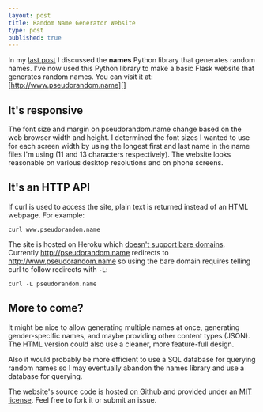 ```yaml
---
layout: post
title: Random Name Generator Website
type: post
published: true
---
```


In my [last post][] I discussed the **names** Python library that generates
random names.  I've now used this Python library to make a basic Flask website
that generates random names.  You can visit it at:
[http://www.pseudorandom.name][]

## It's responsive

The font size and margin on pseudorandom.name change based on the web browser
width and height.  I determined the font sizes I wanted to use for each screen
width by using the longest first and last name in the name files I'm using (11
and 13 characters respectively).  The website looks reasonable on various
desktop resolutions and on phone screens.

## It's an HTTP API

If curl is used to access the site, plain text is returned instead of an HTML
webpage.  For example:

    curl www.pseudorandom.name

The site is hosted on Heroku which [doesn't support bare domains][apex].
Currently http://pseudorandom.name redirects to http://www.pseudorandom.name so
using the bare domain requires telling curl to follow redirects with `-L`:

    curl -L pseudorandom.name

## More to come?

It might be nice to allow generating multiple names at once, generating
gender-specific names, and maybe providing other content types (JSON).  The
HTML version could also use a cleaner, more feature-full design.

Also it would probably be more efficient to use a SQL database for querying
random names so I may eventually abandon the names library and use a database
for querying.

The website's source code is [hosted on Github][github] and provided under an
[MIT license][].  Feel free to fork it or submit an issue.

[last post]: /2013/02/random-name-generator/
[http://www.pseudorandom.name]: http://www.pseudorandom.name
[apex]: https://devcenter.heroku.com/articles/custom-domains#apex-domains-examplecom
[github]: https://github.com/treyhunner/pseudorandom.name
[mit license]: http://th.mit-license.org/2013
